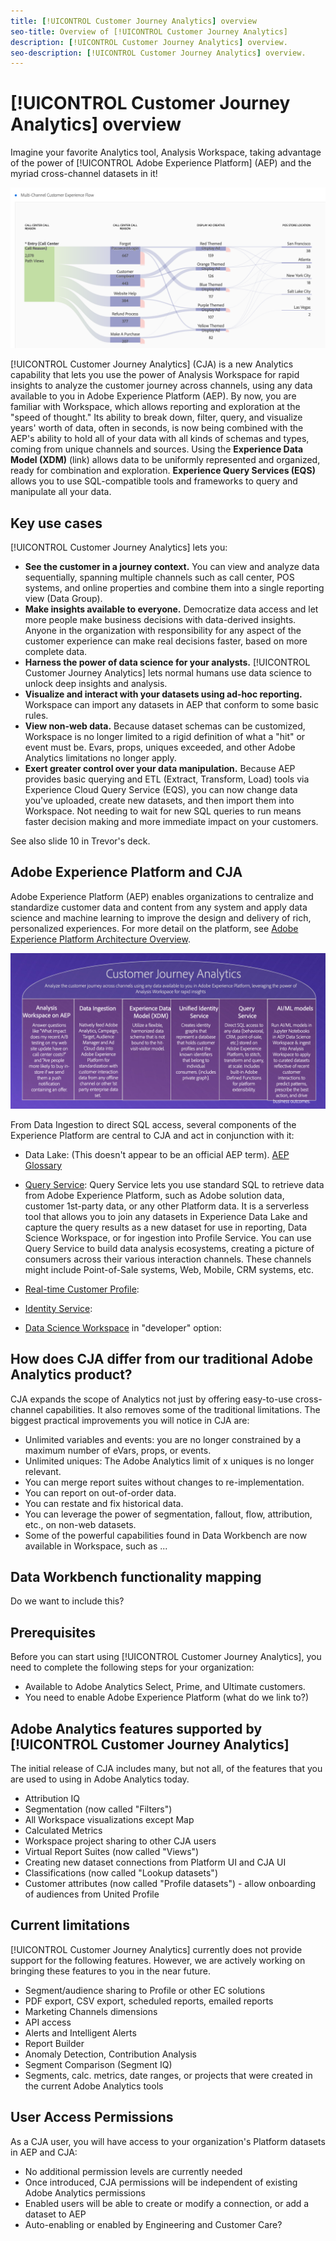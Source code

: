 ```yaml
---
title: [!UICONTROL Customer Journey Analytics] overview
seo-title: Overview of [!UICONTROL Customer Journey Analytics]
description: [!UICONTROL Customer Journey Analytics] overview.
seo-description: [!UICONTROL Customer Journey Analytics] overview.
---
```


# [!UICONTROL Customer Journey Analytics] overview

Imagine your favorite Analytics tool, Analysis Workspace, taking advantage of the power of [!UICONTROL Adobe Experience Platform] (AEP) and the myriad cross-channel datasets in it! 

![](assets/cja-multi-flow.png)
 
[!UICONTROL Customer Journey Analytics] (CJA) is a new Analytics capability that lets you use the power of Analysis Workspace for rapid insights to analyze the customer journey across channels, using any data available to you in Adobe Experience Platform (AEP). By now, you are familiar with Workspace, which allows reporting and exploration at the "speed of thought." Its ability to break down, filter, query, and visualize years' worth of data, often in seconds, is now being combined with the AEP's ability to hold all of your data with all kinds of schemas and types, coming from unique channels and sources. Using the **Experience Data Model (XDM)** (link) allows data to be uniformly represented and organized, ready for combination and exploration. **Experience Query Services (EQS)** allows you to use SQL-compatible tools and frameworks to query and manipulate all your data.

## Key use cases

[!UICONTROL Customer Journey Analytics] lets you:

* **See the customer in a journey context.** You can view and analyze data sequentially, spanning multiple channels such as call center, POS systems, and online properties and combine them into a single reporting view (Data Group).
* **Make insights available to everyone.** Democratize data access and let more people make business decisions with data-derived insights. Anyone in the organization with responsibility for any aspect of the customer experience can make real decisions faster, based on more complete data.
* **Harness the power of data science for your analysts.** [!UICONTROL Customer Journey Analytics] lets normal humans use data science to unlock deep insights and analysis.
* **Visualize and interact with your datasets using ad-hoc reporting.** Workspace can import any datasets in AEP that conform to some basic rules.
* **View non-web data.** Because dataset schemas can be customized, Workspace is no longer limited to a rigid definition of what a "hit" or event must be. Evars, props, uniques exceeded, and other Adobe Analytics limitations no longer apply.
* **Exert greater control over your data manipulation.** Because AEP provides basic querying and ETL (Extract, Transform, Load) tools via Experience Cloud Query Service (EQS), you can now change data you've uploaded, create new datasets, and then import them into Workspace. Not needing to wait for new SQL queries to run means faster decision making and more immediate impact on your customers.

See also slide 10 in Trevor's deck.

## Adobe Experience Platform and CJA

Adobe Experience Platform (AEP) enables organizations to centralize and standardize customer data and content from any system and apply data science and machine learning to improve the design and delivery of rich, personalized experiences. For more detail on the platform, see [Adobe Experience Platform Architecture Overview](https://www.adobe.io/apis/experienceplatform/home/overview.html).

![](assets/cja-capabilities.png)

From Data Ingestion to direct SQL access, several components of the Experience Platform are central to CJA and act in conjunction with it:

* Data Lake: (This doesn't appear to be an official AEP term). [AEP Glossary](https://www.adobe.io/apis/experienceplatform/home/services/acp-glossary.html#!end-user/markdown/acp_glossary/acp-glossary.md)

* [Query Service](https://www.adobe.io/apis/experienceplatform/home/services/query-service/query-service.html#!end-user/markdown/query-service/qs-intro.md): Query Service lets you use standard SQL to retrieve data from Adobe Experience Platform, such as Adobe solution data, customer 1st-party data, or any other Platform data. It is a serverless tool that allows you to join any datasets in Experience Data Lake and capture the query results as a new dataset for use in reporting, Data Science Workspace, or for ingestion into Profile Service. You can use Query Service to build data analysis ecosystems, creating a picture of consumers across their various interaction channels. These channels might include Point-of-Sale systems, Web, Mobile, CRM systems, etc.

* [Real-time Customer Profile](https://www.adobe.io/apis/experienceplatform/home/profile-identity-segmentation/profile-identity-segmentation-services.html#!api-specification/markdown/narrative/technical_overview/unified_profile_architectural_overview/unified_profile_architectural_overview.md):

* [Identity Service](https://www.adobe.io/apis/experienceplatform/home/profile-identity-segmentation/profile-identity-segmentation-services.html#!api-specification/markdown/narrative/technical_overview/identity_services_architectural_overview/identity_services_architectural_overview.md):

* [Data Science Workspace](https://www.adobe.io/apis/experienceplatform/home/data-science-workspace.html) in "developer" option: 

## How does CJA differ from our traditional Adobe Analytics product?

CJA expands the scope of Analytics not just by offering easy-to-use cross-channel capabilities. It also removes some of the traditional limitations. The biggest practical improvements you will notice in CJA are:

* Unlimited variables and events: you are no longer constrained by a maximum number of eVars, props, or events.
* Unlimited uniques: The Adobe Analytics limit of x uniques is no longer relevant.
* You can merge report suites without changes to re-implementation.
* You can report on out-of-order data.
* You can restate and fix historical data.
* You can leverage the power of segmentation, fallout, flow, attribution, etc., on non-web datasets.
* Some of the powerful capabilities found in Data Workbench are now available in Workspace, such as ...

## Data Workbench functionality mapping

Do we want to include this?

## Prerequisites

Before you can start using [!UICONTROL Customer Journey Analytics], you need to complete the following steps for your organization:

* Available to Adobe Analytics Select, Prime, and Ultimate customers.
* You need to enable Adobe Experience Platform (what do we link to?)

## Adobe Analytics features supported by [!UICONTROL Customer Journey Analytics]

The initial release of CJA includes many, but not all, of the features that you are used to using in Adobe Analytics today. 

* Attribution IQ
* Segmentation (now called "Filters")
* All Workspace visualizations except Map
* Calculated Metrics
* Workspace project sharing to other CJA users
* Virtual Report Suites (now called "Views")
* Creating new dataset connections from Platform UI and CJA UI
* Classifications (now called "Lookup datasets")
* Customer attributes (now called "Profile datasets") - allow onboarding of audiences from United Profile

## Current limitations

[!UICONTROL Customer Journey Analytics] currently does not provide support for the following features. However, we are actively working on bringing these features to you in the near future.

* Segment/audience sharing to Profile or other EC solutions
* PDF export, CSV export, scheduled reports, emailed reports
* Marketing Channels dimensions
* API access
* Alerts and Intelligent Alerts
* Report Builder
* Anomaly Detection, Contribution Analysis
* Segment Comparison (Segment IQ)
* Segments, calc. metrics, date ranges, or projects that were created in the current Adobe Analytics tools

## User Access Permissions

As a CJA user, you will have access to your organization's Platform datasets in AEP and CJA:

* No additional permission levels are currently needed
* Once introduced, CJA permissions will be independent of existing Adobe Analytics permissions
* Enabled users will be able to create or modify a connection, or add a dataset to AEP
* Auto-enabling or enabled by Engineering and Customer Care?
